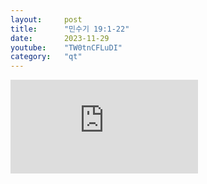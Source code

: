 ```yaml
---
layout:     post
title:      "민수기 19:1-22"
date:       2023-11-29
youtube:    "TW0tnCFLuDI"
category:   "qt"
---
```


<div class="youtube margin-large">
    <iframe src="https://www.youtube.com/embed/TW0tnCFLuDI" title="YouTube video player" frameborder="0" allow="accelerometer; autoplay; clipboard-write; encrypted-media; gyroscope; picture-in-picture; web-share" allowfullscreen></iframe>
</div>